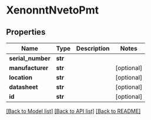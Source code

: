 # XenonntNvetoPmt

## Properties
Name | Type | Description | Notes
------------ | ------------- | ------------- | -------------
**serial_number** | **str** |  | 
**manufacturer** | **str** |  | [optional] 
**location** | **str** |  | [optional] 
**datasheet** | **str** |  | [optional] 
**id** | **str** |  | [optional] 

[[Back to Model list]](../README.md#documentation-for-models) [[Back to API list]](../README.md#documentation-for-api-endpoints) [[Back to README]](../README.md)


